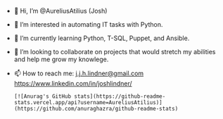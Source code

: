 - 👋 Hi, I’m @AureliusAtilius (Josh)
- 👀 I’m interested in automating IT tasks with Python.
- 🌱 I’m currently learning Python, T-SQL, Puppet, and Ansible.
- 💞️ I’m looking to collaborate on projects that would stretch my abilities and help me grow my knowlege.
- 📫 How to reach me:
      j.j.h.lindner@gmail.com
      https://www.linkedin.com/in/joshlindner/
      
      
      [![Anurag's GitHub stats](https://github-readme-stats.vercel.app/api?username=AureliusAtilius)](https://github.com/anuraghazra/github-readme-stats)


<!---
AureliusAtilius/AureliusAtilius is a ✨ special ✨ repository because its `README.md` (this file) appears on your GitHub profile.
You can click the Preview link to take a look at your changes.
--->
